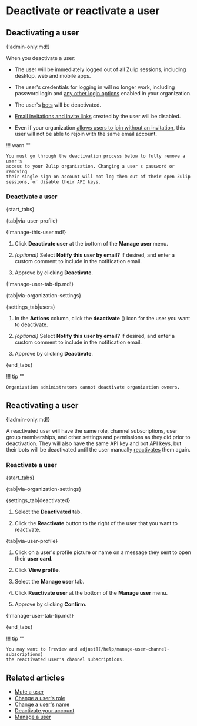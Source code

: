 # Deactivate or reactivate a user

## Deactivating a user

{!admin-only.md!}

When you deactivate a user:

* The user will be immediately logged out of all Zulip sessions, including
  desktop, web and mobile apps.

* The user's credentials for logging in will no longer work, including password
  login and [any other login options](/help/configure-authentication-methods)
  enabled in your organization.

* The user's [bots](/help/bots-overview) will be deactivated.

* [Email invitations and invite links](/help/invite-new-users) created by the
  user will be disabled.

* Even if your organization [allows users to join without an
  invitation](/help/restrict-account-creation#set-whether-invitations-are-required-to-join),
  this user will not be able to rejoin with the same email account.

!!! warn ""

    You must go through the deactivation process below to fully remove a user's
    access to your Zulip organization. Changing a user's password or removing
    their single sign-on account will not log them out of their open Zulip
    sessions, or disable their API keys.

### Deactivate a user

{start_tabs}

{tab|via-user-profile}

{!manage-this-user.md!}

1. Click **Deactivate user** at the bottom of the **Manage user** menu.

1. *(optional)* Select **Notify this user by email?** if desired, and enter a
   custom comment to include in the notification email.

1. Approve by clicking **Deactivate**.

{!manage-user-tab-tip.md!}

{tab|via-organization-settings}

{settings_tab|users}

1. In the **Actions** column, click the **deactivate** (<i class="fa
   fa-user-times"></i>) icon for the user you want to deactivate.

1. *(optional)* Select **Notify this user by email?** if desired, and enter a
   custom comment to include in the notification email.

1. Approve by clicking **Deactivate**.

{end_tabs}

!!! tip ""

    Organization administrators cannot deactivate organization owners.

## Reactivating a user

{!admin-only.md!}

A reactivated user will have the same role, channel subscriptions, user group
memberships, and other settings and permissions as they did prior to
deactivation. They will also have the same API key and bot API keys, but their
bots will be deactivated until the user manually
[reactivates](deactivate-or-reactivate-a-bot) them again.

### Reactivate a user

{start_tabs}

{tab|via-organization-settings}

{settings_tab|deactivated}

1. Select the **Deactivated** tab.

1. Click the **Reactivate** button to the right of the user that you
   want to reactivate.

{tab|via-user-profile}

1. Click on a user's profile picture or name on a message they sent
   to open their **user card**.

1. Click **View profile**.

1. Select the **Manage user** tab.

1. Click **Reactivate user** at the bottom of the **Manage user** menu.

1. Approve by clicking **Confirm**.

{!manage-user-tab-tip.md!}

{end_tabs}

!!! tip ""

    You may want to [review and adjust](/help/manage-user-channel-subscriptions)
    the reactivated user's channel subscriptions.

## Related articles

* [Mute a user](/help/mute-a-user)
* [Change a user's role](/help/user-roles#change-a-users-role)
* [Change a user's name](/help/change-a-users-name)
* [Deactivate your account](/help/deactivate-your-account)
* [Manage a user](/help/manage-a-user)
